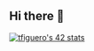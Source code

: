 ## Hi there 👋


[![tfiguero's 42 stats](https://badge.mediaplus.ma/levi/tfiguero?1337Badge=off&UM6P=off)](https://github.com/oakoudad/badge42)
<!--
**PacoFajitas/PacoFajitas** is a ✨ _special_ ✨ repository because its `README.md` (this file) appears on your GitHub profile.

Here are some ideas to get you started:

- 🔭 I’m currently working on ...
- 🌱 I’m currently learning ...
- 👯 I’m looking to collaborate on ...
- 🤔 I’m looking for help with ...
- 💬 Ask me about ...
- 📫 How to reach me: ...
- 😄 Pronouns: ...
- ⚡ Fun fact: ...
-->

